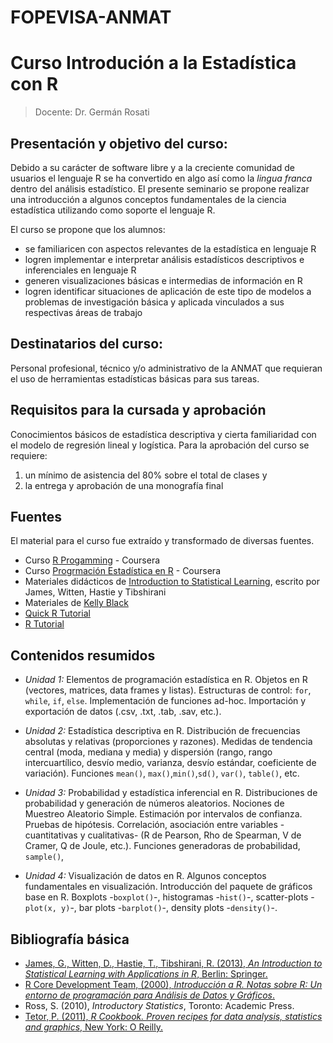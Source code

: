 # FOPEVISA-ANMAT
# Curso Introdución a la Estadística con R

> Docente: Dr. Germán Rosati

## Presentación y objetivo del curso:
Debido a su carácter de software libre y a la creciente comunidad de usuarios el lenguaje R se ha convertido en algo así como la _lingua franca_ dentro del análisis estadístico. El presente seminario se propone realizar una introducción a algunos conceptos fundamentales de la ciencia estadística utilizando como soporte el lenguaje R.

El curso se propone que los alumnos:

- se familiaricen con aspectos relevantes de la estadística en lenguaje R
- logren implementar e interpretar análisis estadísticos descriptivos e inferenciales en lenguaje R
- generen visualizaciones básicas e intermedias de información en R
- logren identificar situaciones de aplicación de este tipo de modelos a problemas de investigación básica y aplicada vinculados a sus respectivas áreas de trabajo

## Destinatarios del curso:
Personal profesional, técnico y/o administrativo de la ANMAT que requieran el uso de herramientas estadísticas básicas para sus tareas.

## Requisitos para la cursada y aprobación
Conocimientos básicos de estadística descriptiva y cierta familiaridad con el modelo de regresión lineal y logística.
Para la aprobación del curso se requiere:

1. un mínimo de asistencia del 80% sobre el total de clases y
2. la entrega y aprobación de una monografía final

## Fuentes
El material para el curso fue extraído y transformado de diversas fuentes.

- Curso [R Progamming](https://www.coursera.org/learn/r-programming) - Coursera
- Curso [Progrmación Estadística en R](https://www.coursera.org/learn/programacion-estadistica-r) - Coursera
- Materiales didácticos de [Introduction to Statistical Learning](http://www-bcf.usc.edu/~gareth/ISL/), escrito por James, Witten, Hastie y Tibshirani
- Materiales de [Kelly Black](http://www.cyclismo.org/tutorial/R/index.html#)
- [Quick R Tutorial](http://www.statmethods.net/index.html)
- [R Tutorial](http://www.r-tutor.com/)

## Contenidos resumidos
* *Unidad 1:* Elementos de programación estadística en R. Objetos en R (vectores, matrices, data frames y listas). Estructuras de control: `for`, `while`, `if`, `else`. Implementación de funciones ad-hoc. Importación y exportación de datos (.csv, .txt, .tab, .sav, etc.).

* *Unidad 2:* Estadística descriptiva en R. Distribución de frecuencias absolutas y relativas (proporciones y razones). Medidas de tendencia central (moda, mediana y media) y dispersión (rango, rango intercuartílico, desvío medio, varianza, desvío estándar, coeficiente de variación). Funciones `mean()`, `max()`,`min()`,`sd()`, `var()`, `table()`, etc.

* *Unidad 3:* Probabilidad  y estadística inferencial en R. Distribuciones de probabilidad y generación de números aleatorios. Nociones de Muestreo Aleatorio Simple. Estimación por intervalos de confianza. Pruebas de hipótesis. Correlación, asociación entre variables -cuantitativas y cualitativas- (R de Pearson, Rho de Spearman, V de Cramer, Q de Joule, etc.). Funciones generadoras de probabilidad, `sample()`,

* *Unidad 4:* Visualización de datos en R. Algunos conceptos fundamentales en visualización. Introducción del paquete de gráficos base en R. Boxplots -`boxplot()`-, histogramas -`hist()`-, scatter-plots -`plot(x, y)`-, bar plots -`barplot()`-, density plots -`density()`-.

## Bibliografía básica
+ [James, G., Witten, D., Hastie, T., Tibshirani, R. (2013), _An Introduction to Statistical Learning with Applications in R_, Berlin: Springer.](http://www-bcf.usc.edu/~gareth/ISL/)
+ [R Core Development Team, (2000), _Introducción a R. Notas sobre R: Un entorno de programación para Análisis de Datos y Gráficos_.]( https://cran.r-project.org/doc/contrib/R-intro-1.1.0-espanol.1.pdf)
+ Ross, S. (2010), _Introductory Statistics_, Toronto: Academic Press.
+ [Tetor, P. (2011), _R Cookbook. Proven recipes for data analysis, statistics and graphics_, New York: O Reilly.](http://www.cookbook-r.com/)
